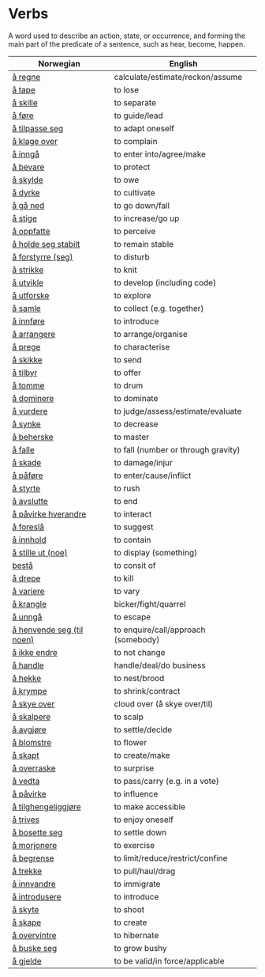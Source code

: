 # Verbs

A word used to describe an action, state, or occurrence, and forming the main part of the predicate of a sentence, such as hear, become, happen.

| Norwegian | English |
| --- | --- |
| [å regne](https://www.ordnett.no/search?language=no&phrase=å%20regne) | calculate/estimate/reckon/assume |
| [å tape](https://www.ordnett.no/search?language=no&phrase=å%20tape) | to lose |
| [å skille](https://www.ordnett.no/search?language=no&phrase=å%20skille) | to separate |
| [å føre](https://www.ordnett.no/search?language=no&phrase=å%20føre) | to guide/lead |
| [å tilpasse seg](https://www.ordnett.no/search?language=no&phrase=å%20tilpasse%20seg) | to adapt oneself |
| [å klage over](https://www.ordnett.no/search?language=no&phrase=å%20klage%20over) | to complain |
| [å inngå](https://www.ordnett.no/search?language=no&phrase=å%20inngå) | to enter into/agree/make |
| [å bevare](https://www.ordnett.no/search?language=no&phrase=å%20bevare) | to protect |
| [å skylde](https://www.ordnett.no/search?language=no&phrase=å%20skylde) | to owe |
| [å dyrke](https://www.ordnett.no/search?language=no&phrase=å%20dyrke) | to cultivate |
| [å gå ned](https://www.ordnett.no/search?language=no&phrase=å%20gå%20ned) | to go down/fall |
| [å stige](https://www.ordnett.no/search?language=no&phrase=å%20stige) | to increase/go up |
| [å oppfatte](https://www.ordnett.no/search?language=no&phrase=å%20oppfatte) | to perceive |
| [å holde seg stabilt](https://www.ordnett.no/search?language=no&phrase=å%20holde%20seg%20stabilt) | to remain stable |
| [å forstyrre (seg)](https://www.ordnett.no/search?language=no&phrase=å%20forstyrre%20(seg)) | to disturb |
| [å strikke](https://www.ordnett.no/search?language=no&phrase=å%20strikke) | to knit |
| [å utvikle](https://www.ordnett.no/search?language=no&phrase=å%20utvikle) | to develop (including code) |
| [å utforske](https://www.ordnett.no/search?language=no&phrase=å%20utforske) | to explore |
| [å samle](https://www.ordnett.no/search?language=no&phrase=å%20samle) | to collect (e.g. together) |
| [å innføre](https://www.ordnett.no/search?language=no&phrase=å%20innføre) | to introduce |
| [å arrangere](https://www.ordnett.no/search?language=no&phrase=å%20arrangere) | to arrange/organise |
| [å prege](https://www.ordnett.no/search?language=no&phrase=å%20prege) | to characterise |
| [å skikke](https://www.ordnett.no/search?language=no&phrase=å%20skikke) | to send |
| [å tilbyr](https://www.ordnett.no/search?language=no&phrase=å%20tilbyr) | to offer |
| [å tomme](https://www.ordnett.no/search?language=no&phrase=å%20tomme) | to drum |
| [å dominere](https://www.ordnett.no/search?language=no&phrase=å%20dominere) | to dominate |
| [å vurdere](https://www.ordnett.no/search?language=no&phrase=å%20vurdere) | to judge/assess/estimate/evaluate |
| [å synke](https://www.ordnett.no/search?language=no&phrase=å%20synke) | to decrease |
| [å beherske](https://www.ordnett.no/search?language=no&phrase=å%20beherske) | to master |
| [å falle](https://www.ordnett.no/search?language=no&phrase=å%20falle) | to fall (number or through gravity) |
| [å skade](https://www.ordnett.no/search?language=no&phrase=å%20skade) | to damage/injur |
| [å påføre](https://www.ordnett.no/search?language=no&phrase=å%20påføre) | to enter/cause/inflict |
| [å styrte](https://www.ordnett.no/search?language=no&phrase=å%20styrte) | to rush |
| [å avslutte](https://www.ordnett.no/search?language=no&phrase=å%20avslutte) | to end |
| [å påvirke hverandre](https://www.ordnett.no/search?language=no&phrase=å%20påvirke%20hverandre) | to interact |
| [å foreslå](https://www.ordnett.no/search?language=no&phrase=å%20foreslå) | to suggest |
| [å innhold](https://www.ordnett.no/search?language=no&phrase=å%20innhold) | to contain |
| [å stille ut (noe)](https://www.ordnett.no/search?language=no&phrase=å%20stille%20ut%20(noe)) | to display (something) |
| [bestå](https://www.ordnett.no/search?language=no&phrase=bestå) | to consit of |
| [å drepe](https://www.ordnett.no/search?language=no&phrase=å%20drepe) | to kill |
| [å variere](https://www.ordnett.no/search?language=no&phrase=å%20variere) | to vary |
| [å krangle](https://www.ordnett.no/search?language=no&phrase=å%20krangle) | bicker/fight/quarrel |
| [å unngå](https://www.ordnett.no/search?language=no&phrase=å%20unngå) | to escape |
| [å henvende seg (til noen)](https://www.ordnett.no/search?language=no&phrase=å%20henvende%20seg%20(til%20noen)) | to enquire/call/approach (somebody) |
| [å ikke endre](https://www.ordnett.no/search?language=no&phrase=å%20ikke%20endre) | to not change |
| [å handle](https://www.ordnett.no/search?language=no&phrase=å%20handle) | handle/deal/do business |
| [å hekke](https://www.ordnett.no/search?language=no&phrase=å%20hekke) | to nest/brood |
| [å krympe](https://www.ordnett.no/search?language=no&phrase=å%20krympe) | to shrink/contract |
| [å skye over](https://www.ordnett.no/search?language=no&phrase=å%20skye%20over) | cloud over (å skye over/til) |
| [å skalpere](https://www.ordnett.no/search?language=no&phrase=å%20skalpere) | to scalp |
| [å avgjøre](https://www.ordnett.no/search?language=no&phrase=å%20avgjøre) | to settle/decide |
| [å blomstre](https://www.ordnett.no/search?language=no&phrase=å%20blomstre) | to flower |
| [å skapt](https://www.ordnett.no/search?language=no&phrase=å%20skapt) | to create/make |
| [å overraske](https://www.ordnett.no/search?language=no&phrase=å%20overraske) | to surprise |
| [å vedta](https://www.ordnett.no/search?language=no&phrase=å%20vedta) | to pass/carry (e.g. in a vote) |
| [å påvirke](https://www.ordnett.no/search?language=no&phrase=å%20påvirke) | to influence |
| [å tilghengeliggjøre](https://www.ordnett.no/search?language=no&phrase=å%20tilghengeliggjøre) | to make accessible |
| [å trives](https://www.ordnett.no/search?language=no&phrase=å%20trives) | to enjoy oneself |
| [å bosette seg](https://www.ordnett.no/search?language=no&phrase=å%20bosette%20seg) | to settle down |
| [å morjonere](https://www.ordnett.no/search?language=no&phrase=å%20morjonere) | to exercise |
| [å begrense](https://www.ordnett.no/search?language=no&phrase=å%20begrense) | to limit/reduce/restrict/confine |
| [å trekke](https://www.ordnett.no/search?language=no&phrase=å%20trekke) | to pull/haul/drag |
| [å innvandre](https://www.ordnett.no/search?language=no&phrase=å%20innvandre) | to immigrate |
| [å introdusere](https://www.ordnett.no/search?language=no&phrase=å%20introdusere) | to introduce |
| [å skyte](https://www.ordnett.no/search?language=no&phrase=å%20skyte) | to shoot |
| [å skape](https://www.ordnett.no/search?language=no&phrase=å%20skape) | to create |
| [å overvintre](https://www.ordnett.no/search?language=no&phrase=å%20overvintre) | to hibernate |
| [å buske seg](https://www.ordnett.no/search?language=no&phrase=å%20buske%20seg) | to grow bushy |
| [å gjelde](https://www.ordnett.no/search?language=no&phrase=å%20gjelde) | to be valid/in force/applicable |

